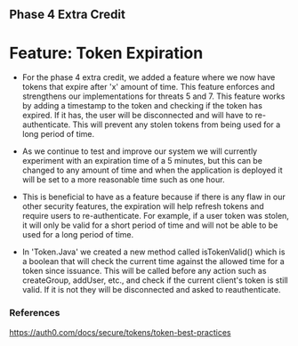 ## Phase 4 Extra Credit

# Feature: Token Expiration

- For the phase 4 extra credit, we added a feature where we now have tokens that expire after 'x' amount of time. This feature enforces and strengthens our implementations for threats 5 and 7. This feature works by adding a timestamp to the token and checking if the token has expired. If it has, the user will be disconnected and will have to re-authenticate. This will prevent any stolen tokens from being used for a long period of time.

- As we continue to test and improve our system we will currently experiment with an expiration time of a 5 minutes, but this can be changed to any amount of time and when the application is deployed it will be set to a more reasonable time such as one hour. 

- This is beneficial to have as a feature because if there is any flaw in our other security features, the expiration will help refresh tokens and require users to re-authenticate. For example, if a user token was stolen, it will only be valid for a short period of time and will not be able to be used for a long period of time.

- In 'Token.Java' we created a new method called isTokenValid() which is a boolean that will check the current time against the allowed time for a token since issuance. This will be called before any action such as createGroup, addUser, etc., and check if the current client's token is still valid. If it is not they will be disconnected and asked to reauthenticate. 


### References

https://auth0.com/docs/secure/tokens/token-best-practices
